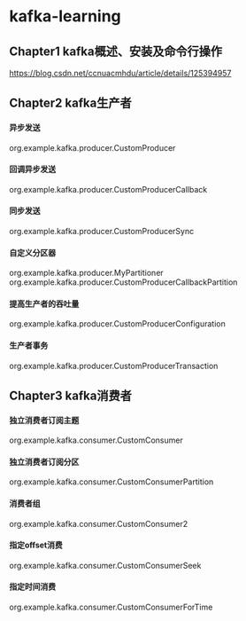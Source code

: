 # kafka-learning

## Chapter1 kafka概述、安装及命令行操作
https://blog.csdn.net/ccnuacmhdu/article/details/125394957

## Chapter2 kafka生产者
#### 异步发送
org.example.kafka.producer.CustomProducer
#### 回调异步发送
org.example.kafka.producer.CustomProducerCallback
#### 同步发送
org.example.kafka.producer.CustomProducerSync
#### 自定义分区器
org.example.kafka.producer.MyPartitioner
org.example.kafka.producer.CustomProducerCallbackPartition
#### 提高生产者的吞吐量
org.example.kafka.producer.CustomProducerConfiguration
#### 生产者事务
org.example.kafka.producer.CustomProducerTransaction

## Chapter3 kafka消费者
#### 独立消费者订阅主题
org.example.kafka.consumer.CustomConsumer
#### 独立消费者订阅分区
org.example.kafka.consumer.CustomConsumerPartition
#### 消费者组
org.example.kafka.consumer.CustomConsumer2
#### 指定offset消费
org.example.kafka.consumer.CustomConsumerSeek
#### 指定时间消费
org.example.kafka.consumer.CustomConsumerForTime
